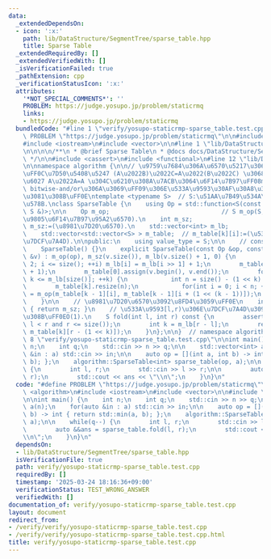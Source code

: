 ```yaml
---
data:
  _extendedDependsOn:
  - icon: ':x:'
    path: lib/DataStructure/SegmentTree/sparse_table.hpp
    title: Sparse Table
  _extendedRequiredBy: []
  _extendedVerifiedWith: []
  _isVerificationFailed: true
  _pathExtension: cpp
  _verificationStatusIcon: ':x:'
  attributes:
    '*NOT_SPECIAL_COMMENTS*': ''
    PROBLEM: https://judge.yosupo.jp/problem/staticrmq
    links:
    - https://judge.yosupo.jp/problem/staticrmq
  bundledCode: "#line 1 \"verify/yosupo-staticrmp-sparse_table.test.cpp\"\n#define\
    \ PROBLEM \"https://judge.yosupo.jp/problem/staticrmq\"\n\n#include <algorithm>\n\
    #include <iostream>\n#include <vector>\n\n#line 1 \"lib/DataStructure/SegmentTree/sparse_table.hpp\"\
    \n\n\n\n/**\n * @brief Sparse Table\n * @docs docs/DataStructure/SegmentTree/sparse_table.md\n\
    \ */\n\n#include <cassert>\n#include <functional>\n#line 12 \"lib/DataStructure/SegmentTree/sparse_table.hpp\"\
    \n\nnamespace algorithm {\n\n// \u9759\u7684\u306A\u6570\u5217\u306B\u5BFE\u3057\
    \uFF0C\u7D50\u5408\u5247 (A\u2022B)\u2022C=A\u2022(B\u2022C) \u3068\u51AA\u7B49\
    \u6027 A\u2022A=A \u304C\u6210\u308A\u7ACB\u3064\u6F14\u7B97\uFF08min/max, gcd/lcm,\
    \ bitwise-and/or\u306A\u3069\uFF09\u306E\u533A\u9593\u30AF\u30A8\u30EA\u3092\u6C42\
    \u3081\u308B\uFF0E\ntemplate <typename S>  // S:\u51AA\u7B49\u534A\u7FA4\u306E\
    \u578B.\nclass SparseTable {\n    using Op = std::function<S(const S &, const\
    \ S &)>;\n\n    Op m_op;                               // S m_op(S,S):=(\u4E8C\
    \u9805\u6F14\u7B97\u95A2\u6570).\n    int m_sz;                              //\
    \ m_sz:=(\u8981\u7D20\u6570).\n    std::vector<int> m_lb;                 // m_lb[x]:=floor(log2(x)).\n\
    \    std::vector<std::vector<S> > m_table;  // m_table[k][i]:=(\u533A\u9593[i,i+2^k)\u306E\
    \u7DCF\u7A4D).\n\npublic:\n    using value_type = S;\n\n    // constructor. O(N*logN).\n\
    \    SparseTable() {}\n    explicit SparseTable(const Op &op, const std::vector<S>\
    \ &v) : m_op(op), m_sz(v.size()), m_lb(v.size() + 1, 0) {\n        for(int i =\
    \ 2; i <= size(); ++i) m_lb[i] = m_lb[i >> 1] + 1;\n        m_table.resize(m_lb[size()]\
    \ + 1);\n        m_table[0].assign(v.begin(), v.end());\n        for(int k = 1;\
    \ k <= m_lb[size()]; ++k) {\n            int n = size() - (1 << k) + 1;\n    \
    \        m_table[k].resize(n);\n            for(int i = 0; i < n; ++i) m_table[k][i]\
    \ = m_op(m_table[k - 1][i], m_table[k - 1][i + (1 << (k - 1))]);\n        }\n\
    \    }\n\n    // \u8981\u7D20\u6570\u3092\u8FD4\u3059\uFF0E\n    int size() const\
    \ { return m_sz; }\n    // \u533A\u9593[l,r)\u306E\u7DCF\u7A4D\u3092\u6C42\u3081\
    \u308B\uFF0EO(1).\n    S fold(int l, int r) const {\n        assert(0 <= l and\
    \ l < r and r <= size());\n        int k = m_lb[r - l];\n        return m_op(m_table[k][l],\
    \ m_table[k][r - (1 << k)]);\n    }\n};\n\n}  // namespace algorithm\n\n\n#line\
    \ 8 \"verify/yosupo-staticrmp-sparse_table.test.cpp\"\n\nint main() {\n    int\
    \ n;\n    int q;\n    std::cin >> n >> q;\n\n    std::vector<int> a(n);\n    for(auto\
    \ &in : a) std::cin >> in;\n\n    auto op = [](int a, int b) -> int { return std::min(a,\
    \ b); };\n    algorithm::SparseTable<int> sparse_table(op, a);\n\n    while(q--)\
    \ {\n        int l, r;\n        std::cin >> l >> r;\n\n        auto &&ans = sparse_table.fold(l,\
    \ r);\n        std::cout << ans << \"\\n\";\n    }\n}\n"
  code: "#define PROBLEM \"https://judge.yosupo.jp/problem/staticrmq\"\n\n#include\
    \ <algorithm>\n#include <iostream>\n#include <vector>\n\n#include \"../lib/DataStructure/SegmentTree/sparse_table.hpp\"\
    \n\nint main() {\n    int n;\n    int q;\n    std::cin >> n >> q;\n\n    std::vector<int>\
    \ a(n);\n    for(auto &in : a) std::cin >> in;\n\n    auto op = [](int a, int\
    \ b) -> int { return std::min(a, b); };\n    algorithm::SparseTable<int> sparse_table(op,\
    \ a);\n\n    while(q--) {\n        int l, r;\n        std::cin >> l >> r;\n\n\
    \        auto &&ans = sparse_table.fold(l, r);\n        std::cout << ans << \"\
    \\n\";\n    }\n}\n"
  dependsOn:
  - lib/DataStructure/SegmentTree/sparse_table.hpp
  isVerificationFile: true
  path: verify/yosupo-staticrmp-sparse_table.test.cpp
  requiredBy: []
  timestamp: '2025-03-24 18:16:36+09:00'
  verificationStatus: TEST_WRONG_ANSWER
  verifiedWith: []
documentation_of: verify/yosupo-staticrmp-sparse_table.test.cpp
layout: document
redirect_from:
- /verify/verify/yosupo-staticrmp-sparse_table.test.cpp
- /verify/verify/yosupo-staticrmp-sparse_table.test.cpp.html
title: verify/yosupo-staticrmp-sparse_table.test.cpp
---
```

